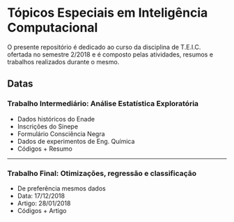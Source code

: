 # Tópicos Especiais em Inteligência Computacional
O presente repositório é dedicado ao curso da disciplina de T.E.I.C. ofertada no semestre 2/2018 e é composto pelas atividades, resumos e trabalhos realizados durante o mesmo.

## Datas

### Trabalho Intermediário: Análise Estatística Exploratória
* Dados históricos do Enade
* Inscrições do Sinepe
* Formulário Consciência Negra
* Dados de experimentos de Eng. Química
* Códigos + Resumo

----

### Trabalho Final: Otimizações, regressão e classificação
* De preferência mesmos dados
* Data: 17/12/2018
* Artigo: 28/01/2018
* Códigos + Artigo
